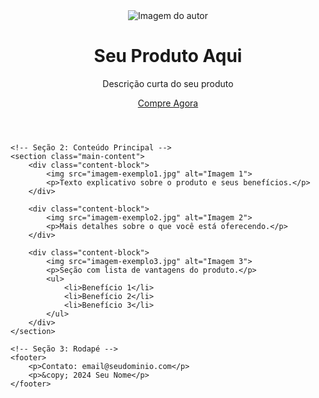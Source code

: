 <!DOCTYPE html>
<html lang="pt-br">
<head>
    <meta charset="UTF-8">
    <meta name="viewport" content="width=device-width, initial-scale=1.0">
    <title>Seu Site</title>
    <link rel="stylesheet" href="styles.css">
</head>
<body>
    <!-- Seção 1: Cabeçalho -->
    <header>
        <div class="header-content">
            <img src="imagem-do-autor.jpg" alt="Imagem do autor" class="author-image">
            <h1>Seu Produto Aqui</h1>
            <p>Descrição curta do seu produto</p>
            <a href="#" class="button">Compre Agora</a>
        </div>
    </header>

    <!-- Seção 2: Conteúdo Principal -->
    <section class="main-content">
        <div class="content-block">
            <img src="imagem-exemplo1.jpg" alt="Imagem 1">
            <p>Texto explicativo sobre o produto e seus benefícios.</p>
        </div>

        <div class="content-block">
            <img src="imagem-exemplo2.jpg" alt="Imagem 2">
            <p>Mais detalhes sobre o que você está oferecendo.</p>
        </div>

        <div class="content-block">
            <img src="imagem-exemplo3.jpg" alt="Imagem 3">
            <p>Seção com lista de vantagens do produto.</p>
            <ul>
                <li>Benefício 1</li>
                <li>Benefício 2</li>
                <li>Benefício 3</li>
            </ul>
        </div>
    </section>

    <!-- Seção 3: Rodapé -->
    <footer>
        <p>Contato: email@seudominio.com</p>
        <p>&copy; 2024 Seu Nome</p>
    </footer>
</body>
</html>
